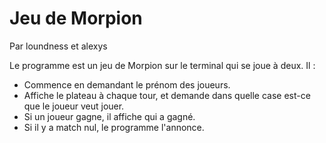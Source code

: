 # Jeu de Morpion 
 Par loundness et alexys

Le programme est un jeu de Morpion sur le terminal qui se joue à deux. Il :

- Commence en demandant le prénom des joueurs.
- Affiche le plateau à chaque tour, et demande dans quelle case est-ce que le joueur veut jouer.
- Si un joueur gagne, il affiche qui a gagné.
- Si il y a match nul, le programme l'annonce.

